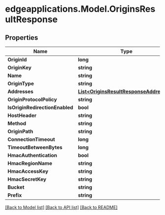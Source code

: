 # edgeapplications.Model.OriginsResultResponse

## Properties

Name | Type | Description | Notes
------------ | ------------- | ------------- | -------------
**OriginId** | **long** |  | 
**OriginKey** | **string** |  | 
**Name** | **string** |  | 
**OriginType** | **string** |  | 
**Addresses** | [**List&lt;OriginsResultResponseAddresses&gt;**](OriginsResultResponseAddresses.md) |  | 
**OriginProtocolPolicy** | **string** |  | 
**IsOriginRedirectionEnabled** | **bool** |  | 
**HostHeader** | **string** |  | 
**Method** | **string** |  | 
**OriginPath** | **string** |  | 
**ConnectionTimeout** | **long** |  | 
**TimeoutBetweenBytes** | **long** |  | 
**HmacAuthentication** | **bool** |  | 
**HmacRegionName** | **string** |  | 
**HmacAccessKey** | **string** |  | 
**HmacSecretKey** | **string** |  | 
**Bucket** | **string** |  | [optional] 
**Prefix** | **string** |  | [optional] 

[[Back to Model list]](../README.md#documentation-for-models) [[Back to API list]](../README.md#documentation-for-api-endpoints) [[Back to README]](../README.md)

